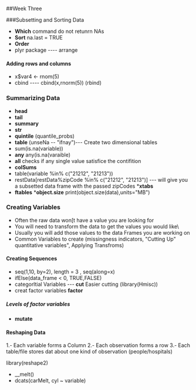 ##Week Three

###Subsetting and Sorting Data
  * __Which__ command do not retunrn NAs
  * __Sort__ na.last = TRUE
  * __Order__ 
  * plyr package ---- arrange
  
#### Adding rows and columns
  * x$var4 <- rnom(5)
  * cbind ---- cbind(x,rnorm(5))   (rbind)
  
### Summarizing Data
  * __head__
  * __tail__
  * __summary__
  * __str__
  * __quintile__ (quantile_probs)
  * __table__ (unseNa -- "ifnay")--- Create two dimensional tables
  * sum(is.na(variable))
  * __any__  any(is.na(varaible)
  * __all__ checks if any single value satisfice the contifition
  * __colSums__
  * table(variable %in% c("21212", "21213"))
  * restData[restData%zipCode %in% c("21212", "21213")] --- will give you a subsetted data frame with the passed zipCodes
  *__xtabs__
  * __ftables__
  *__object.size__  print(object.size(data),units="MB")
  
  ### Creating Variables
   * Often the raw data won[t have a value you are looking for
   * You will need to transform the data to get the values you would like\
   * Usually you will add those values to the data Frames you are working on
   * Common Variables to create (missingness indicators, "Cutting Up" quantitative variables", Applying Transfroms)
   
 #### Creating Sequences
  * seq(1,10, by=2), length = 3 , seq(along=x)
  * ifElse(data_frame < 0, TRUE,FALSE)
  * categorltial Variables --- __cut__
 Easier cutting (library(Hmisc))
  * creat factor variables __factor__
  
 ##### Levels of factor variables
 * __mutate__
 
 #### Reshaping Data
  1.- Each variable forms a Column
  2.- Each observation forms a row
  3.- Each table/file stores dat about one kind of observation (people/hospitals)
  
  library(reshape2)
  * __melt()
  * dcats(carMelt, cyl ~ variable)
